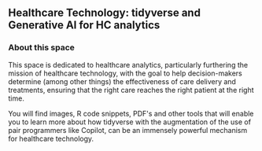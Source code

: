 ## Healthcare Technology: tidyverse and Generative AI for HC analytics

### About this space

This space is dedicated to healthcare analytics, particularly furthering the mission of healthcare technology, with the goal to help decision-makers determine (among other things) the effectiveness of care delivery and treatments, ensuring that the right care reaches the right patient at the right time.

You will find images, R code snippets, PDF's and other tools that will enable you to learn more about how tidyverse with the augmentation of the use of pair programmers like Copilot, can be an immensely powerful mechanism for healthcare technology. 

### 


